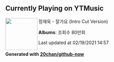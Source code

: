 ## Currently Playing on YTMusic

[<img align="left" width="100" src="https://i.ytimg.com/vi/9kNic7arqn8/sddefault.jpg?sqp=-oaymwEWCJADEOEBIAQqCghqEJQEGHgg6AJIWg&rs">](https://music.youtube.com/channel/UCUr_TZ2Pljcs5yZvdjHiMBQ)

정재욱 - 잘가요 (Intro Cut Version)

**Albums**: 조회수 80만회

Last updated at 02/19/2021 14:57

#### Generated with [20chan/github-now](https://github.com/20chan/github-now)


<!--
**20chan/20chan** is a ✨ _special_ ✨ repository because its `README.md` (this file) appears on your GitHub profile.

Here are some ideas to get you started:

- 🔭 I’m currently working on ...
- 🌱 I’m currently learning ...
- 👯 I’m looking to collaborate on ...
- 🤔 I’m looking for help with ...
- 💬 Ask me about ...
- 📫 How to reach me: ...
- 😄 Pronouns: ...
- ⚡ Fun fact: ...
-->
